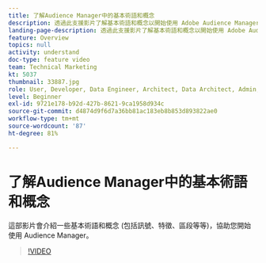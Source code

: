 ```yaml
---
title: 了解Audience Manager中的基本術語和概念
description: 透過此支援影片了解基本術語和概念以開始使用 Adobe Audience Manager，包括訊號、特徵、客戶細分等。
landing-page-description: 透過此支援影片了解基本術語和概念以開始使用 Adobe Audience Manager，包括訊號、特徵、客戶細分等。
feature: Overview
topics: null
activity: understand
doc-type: feature video
team: Technical Marketing
kt: 5037
thumbnail: 33887.jpg
role: User, Developer, Data Engineer, Architect, Data Architect, Admin, Leader
level: Beginner
exl-id: 9721e178-b92d-427b-8621-9ca1958d934c
source-git-commit: d4874d9f6d7a36bb81ac183eb8b853d893822ae0
workflow-type: tm+mt
source-wordcount: '87'
ht-degree: 81%

---
```


# 了解Audience Manager中的基本術語和概念

這部影片會介紹一些基本術語和概念 (包括訊號、特徵、區段等等)，協助您開始使用 Audience Manager。

>[!VIDEO](https://video.tv.adobe.com/v/33887/?quality=12)
